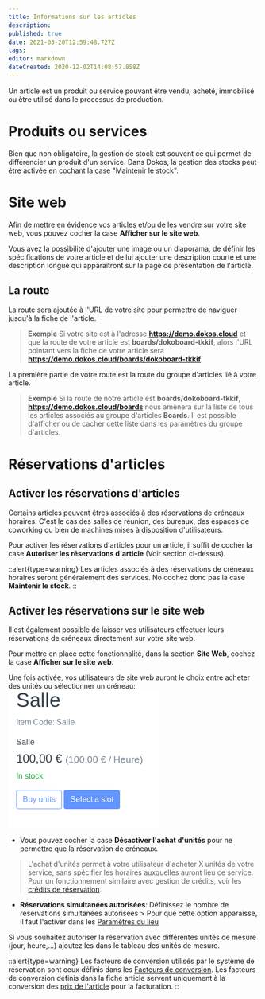 ```yaml
---
title: Informations sur les articles
description: 
published: true
date: 2021-05-20T12:59:48.727Z
tags: 
editor: markdown
dateCreated: 2020-12-02T14:08:57.858Z
---
```


Un article est un produit ou service pouvant être vendu, acheté, immobilisé ou être utilisé dans le processus de production.

# Produits ou services

Bien que non obligatoire, la gestion de stock est souvent ce qui permet de différencier un produit d'un service.
Dans Dokos, la gestion des stocks peut être activée en cochant la case "Maintenir le stock".


# Site web

Afin de mettre en évidence vos articles et/ou de les vendre sur votre site web, vous pouvez cocher la case **Afficher sur le site web**.

Vous avez la possibilité d'ajouter une image ou un diaporama, de définir les spécifications de votre article et de lui ajouter une description courte et une description longue qui apparaîtront sur la page de présentation de l'article.

## La route

La route sera ajoutée à l'URL de votre site pour permettre de naviguer jusqu'à la fiche de l'article.
> **Exemple**
> Si votre site est à l'adresse **https://demo.dokos.cloud** et que la route de votre article est **boards/dokoboard-tkkif**, alors l'URL pointant vers la fiche de votre article sera **https://demo.dokos.cloud/boards/dokoboard-tkkif**.

La première partie de votre route est la route du groupe d'articles lié à votre article.
> **Exemple**
> Si la route de notre article est **boards/dokoboard-tkkif**, **https://demo.dokos.cloud/boards** nous amènera sur la liste de tous les articles associés au groupe d'articles **Boards**.
> Il est possible d'afficher ou de cacher cette liste dans les paramètres du groupe d'articles.


# Réservations d'articles

## Activer les réservations d'articles

Certains articles peuvent êtres associés à des réservations de créneaux horaires. C'est le cas des salles de réunion, des bureaux, des espaces de coworking ou bien de machines mises à disposition d'utilisateurs.

Pour activer les réservations d'articles pour un article, il suffit de cocher la case **Autoriser les réservations d'article** (Voir section ci-dessus).

::alert{type=warning}
Les articles associés à des réservations de créneaux horaires seront généralement des services. No cochez donc pas la case **Maintenir le stock**.
::

## Activer les réservations sur le site web

Il est également possible de laisser vos utilisateurs effectuer leurs réservations de créneaux directement sur votre site web.

Pour mettre en place cette fonctionnalité, dans la section **Site Web**, cochez la case **Afficher sur le site web**. 

Une fois activée, vos utilisateurs de site web auront le choix entre acheter des unités ou sélectionner un créneau:  
![item_website_options.png](/content/lieu/item-booking/item_website_options.png)

* Vous pouvez cocher la case __Désactiver l'achat d'unités__ pour ne permettre que la réservation de créneaux.

> L'achat d'unités permet à votre utilisateur d'acheter X unités de votre service, sans spécifier les horaires auxquelles auront lieu ce service. Pour un fonctionnement similaire avec gestion de crédits, voir les [crédits de réservation](/lieu/booking-credits).

* __Réservations simultanées autorisées__: Définissez le nombre de réservations simultanées autorisées > Pour que cette option apparaisse, il faut l'activer dans les [Paramètres du lieu](/lieu/venue-settings)

Si vous souhaitez autoriser la réservation avec différentes unités de mesure (jour, heure,...) ajoutez les dans le tableau des unités de mesure.

::alert{type=warning}
Les facteurs de conversion utilisés par le système de réservation sont ceux définis dans les [Facteurs de conversion](/lieu/uom-conversion-factor).
Les facteurs de conversion définis dans la fiche article servent uniquement à la conversion des [prix de l'article](/selling/item-price) pour la facturation.
::
